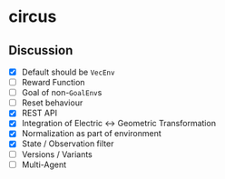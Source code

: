 # circus

## Discussion

- [X] Default should be `VecEnv`
- [ ] Reward Function
- [ ] Goal of non-`GoalEnv`s
- [ ] Reset behaviour
- [X] REST API
- [X] Integration of Electric <-> Geometric Transformation
- [X] Normalization as part of environment
- [X] State / Observation filter
- [ ] Versions / Variants
- [ ] Multi-Agent
